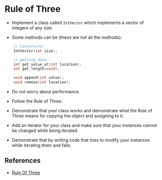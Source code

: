 # Rule of Three

* Implement a class called `IntVector` which implements a vector of integers of any size.

* Some methods can be (these are *not* all the methods):

```c++
    // Constructor
    IntVector(int size);

    // getting data
    int get_value_at(int location);
    int get_length(void);

    void append(int value);
    void remove(int location);
```

* Do not worry about performance.

* Follow the Rule of Three.

* Demonstrate that your class works and demonstrate what the Rule of Three means for copying the object and assigning to it.

* Add an iterator for your class and make sure that your instances cannot be changed while being iterated.

* Demonstrate that by writing code that tries to modify your instances while iterating them and fails.

## References
* [Rule Of Three](https://en.wikipedia.org/wiki/Rule_of_three_(C%2B%2B_programming))
